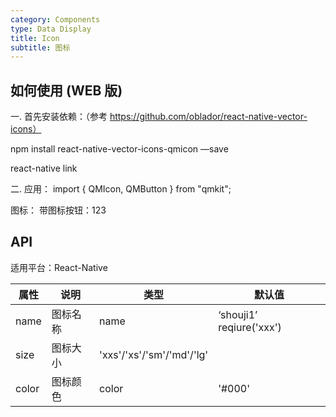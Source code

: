```yaml
---
category: Components
type: Data Display
title: Icon
subtitle: 图标
---
```


## 如何使用 (WEB 版)

一. 首先安装依赖：（参考 https://github.com/oblador/react-native-vector-icons）

npm install react-native-vector-icons-qmicon —save

react-native link

二. 应用：
import { QMIcon, QMButton } from "qmkit";

图标：<QMIcon name="shouji1" size="md" color="red"/>
带图标按钮：<QMButton icon="shouji1">123</QMButton>

## API

适用平台：React-Native

| 属性        | 说明           | 类型            | 默认值       |
|------------|----------------|----------------|--------------|
| name    |   图标名称  | name  | ‘shouji1’ reqiure('xxx')   |
| size    |   图标大小  | 'xxs'/'xs'/'sm'/'md'/'lg'
| color   |   图标颜色  | color | '#000' |
